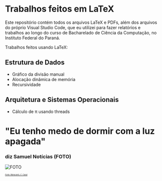 # Trabalhos feitos em LaTeX
Este repositório contém todos os arquivos LaTeX e PDFs, além dos arquivos do próprio Visual Studio Code, que eu utilizei para fazer relatórios e trabalhos ao longo do curso de Bacharelado de Ciência da Computação, no Instituto Federal do Paraná.

Trabalhos feitos usando LaTeX:

## Estrutura de Dados
- Gráfico da divisão manual
- Alocação dinâmica de memória
- Recursividade

## Arquitetura e Sistemas Operacionais
 - Cálculo de π usando threads

# "Eu tenho medo de dormir com a luz apagada"

### diz Samuel Notícias (FOTO)
![FOTO](https://preview.redd.it/samuel-not%C3%ADcias-em-4k-v0-ki6r3kg8rpvd1.png?auto=webp&s=7eceb31364569a4dadc6efecc2523708449804b9)

<sup><sub><sub><sub><sub> [*Fonte: Maracanã / C. Caiuá*](https://pt.ra.co/dj/yojironoda) </sub></sub></sub></sub></sup>

